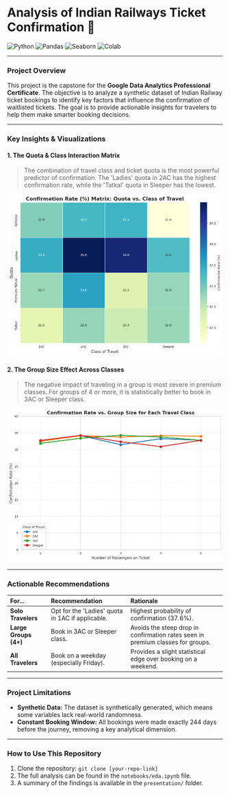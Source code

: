 # Analysis of Indian Railways Ticket Confirmation 🚂

![Python](https://img.shields.io/badge/Python-3776AB?style=for-the-badge&logo=python&logoColor=white) ![Pandas](https://img.shields.io/badge/Pandas-2C2D72?style=for-the-badge&logo=pandas&logoColor=white) ![Seaborn](https://img.shields.io/badge/Seaborn-3776AB?style=for-the-badge&logo=seaborn&logoColor=white) ![Colab](https://img.shields.io/badge/Colab-F9AB00?style=for-the-badge&logo=googlecolab&logoColor=black)

---

### Project Overview

This project is the capstone for the **Google Data Analytics Professional Certificate**. The objective is to analyze a synthetic dataset of Indian Railway ticket bookings to identify key factors that influence the confirmation of waitlisted tickets. The goal is to provide actionable insights for travelers to help them make smarter booking decisions.

---

### Key Insights & Visualizations

#### **1. The Quota & Class Interaction Matrix**
> The combination of travel class and ticket quota is the most powerful predictor of confirmation. The 'Ladies' quota in 2AC has the highest confirmation rate, while the 'Tatkal' quota in Sleeper has the lowest.

![Heatmap Visualization](images/heatmap.png)

#### **2. The Group Size Effect Across Classes**
> The negative impact of traveling in a group is most severe in premium classes. For groups of 4 or more, it is statistically better to book in 3AC or Sleeper class.

![Group Size Plot](images/barchart3.png)

---

### Actionable Recommendations

| For... | Recommendation | Rationale |
| :--- | :--- | :--- |
| **Solo Travelers** | Opt for the 'Ladies' quota in 1AC if applicable. | Highest probability of confirmation (37.6%). |
| **Large Groups (4+)** | Book in 3AC or Sleeper class. | Avoids the steep drop in confirmation rates seen in premium classes for groups. |
| **All Travelers** | Book on a weekday (especially Friday). | Provides a slight statistical edge over booking on a weekend. |

---

### Project Limitations

- **Synthetic Data:** The dataset is synthetically generated, which means some variables lack real-world randomness.
- **Constant Booking Window:** All bookings were made exactly 244 days before the journey, removing a key analytical dimension.

---

### How to Use This Repository

1.  Clone the repository: `git clone [your-repo-link]`
2.  The full analysis can be found in the `notebooks/eda.ipynb` file.
3.  A summary of the findings is available in the `presentation/` folder.
